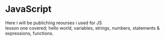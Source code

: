 # JavaScript
Here i will be publiching reourses i used for JS<br>
lesson one covered; hello world, variables, strings, numbers, statements & expressions, functions. <br>
